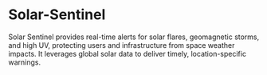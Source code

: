 # Solar-Sentinel
Solar Sentinel provides real-time alerts for solar flares, geomagnetic storms, and high UV, protecting users and infrastructure from space weather impacts. It leverages global solar data to deliver timely, location-specific warnings.
